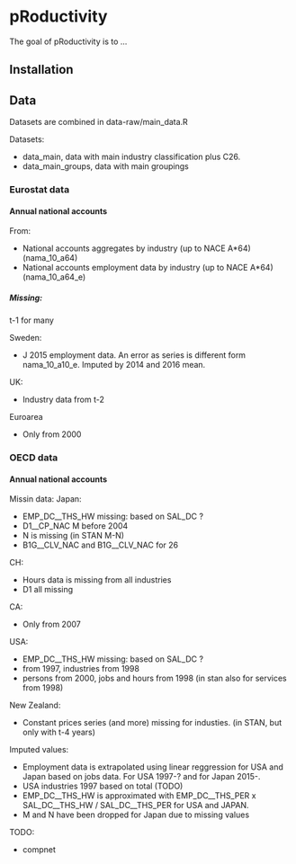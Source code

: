 
# pRoductivity

<!-- badges: start -->
<!-- badges: end -->

The goal of pRoductivity is to ...

## Installation



## Data

Datasets are combined in data-raw/main_data.R

Datasets:
 * data_main, data with main industry classification plus C26.
 * data_main_groups, data with main groupings



### Eurostat data

#### Annual national accounts

From:
* National accounts aggregates by industry (up to NACE A*64) (nama_10_a64) 	 
* National accounts employment data by industry (up to NACE A*64) (nama_10_a64_e)

##### Missing:

t-1 for many

Sweden:
* J 2015 employment data. An error as series is different form nama_10_a10_e. Imputed by 2014 and 2016 mean.

UK:
* Industry data from t-2

Euroarea
* Only from 2000

### OECD data

#### Annual national accounts

Missin data:
 Japan:
- EMP_DC__THS_HW missing: based on SAL_DC ?
- D1__CP_NAC M before 2004
- N is missing (in STAN M-N)
- B1G__CLV_NAC and B1G__CLV_NAC for  26

CH:
- Hours data is missing from all industries
- D1 all missing

CA:
- Only from 2007

USA:
- EMP_DC__THS_HW missing: based on SAL_DC ?
- from 1997, industries from 1998
- persons from 2000, jobs and hours from 1998 (in stan also for services from 1998)

New Zealand:
- Constant prices series (and more) missing for industies. (in STAN, but only with t-4 years)

Imputed values:

 * Employment data is extrapolated using linear reggression for USA and Japan based on jobs data. For USA 1997-? and for Japan 2015-.
 * USA industries 1997 based on total (TODO)
 * EMP_DC__THS_HW is approximated with EMP_DC__THS_PER x SAL_DC__THS_HW / SAL_DC__THS_PER for USA and JAPAN.
 * M and N have been dropped for Japan due to missing values


TODO:
- compnet
